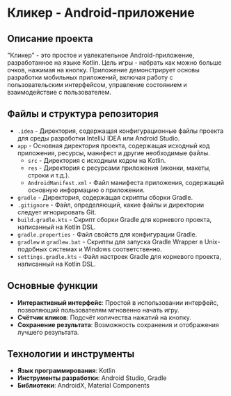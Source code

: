 # Кликер - Android-приложение

## Описание проекта
"Кликер" - это простое и увлекательное Android-приложение, разработанное на языке Kotlin. Цель игры - набрать как можно больше очков, нажимая на кнопку. Приложение демонстрирует основы разработки мобильных приложений, включая работу с пользовательским интерфейсом, управление состоянием и взаимодействие с пользователем.

## Файлы и структура репозитория

- `.idea` - Директория, содержащая конфигурационные файлы проекта для среды разработки IntelliJ IDEA или Android Studio.
- `app` - Основная директория проекта, содержащая исходный код приложения, ресурсы, манифест и другие необходимые файлы.
  - `src` - Директория с исходным кодом на Kotlin.
  - `res` - Директория с ресурсами приложения (иконки, макеты, строки и т.д.).
  - `AndroidManifest.xml` - Файл манифеста приложения, содержащий основную информацию о приложении.
- `gradle` - Директория, содержащая скрипты сборки Gradle.
- `.gitignore` - Файл, определяющий, какие файлы и директории следует игнорировать Git.
- `build.gradle.kts` - Скрипт сборки Gradle для корневого проекта, написанный на Kotlin DSL.
- `gradle.properties` - Файл свойств для конфигурации Gradle.
- `gradlew` и `gradlew.bat` - Скрипты для запуска Gradle Wrapper в Unix-подобных системах и Windows соответственно.
- `settings.gradle.kts` - Файл настроек Gradle для корневого проекта, написанный на Kotlin DSL.

## Основные функции
- **Интерактивный интерфейс**: Простой в использовании интерфейс, позволяющий пользователям мгновенно начать игру.
- **Счётчик кликов**: Подсчёт количества нажатий на кнопку.
- **Сохранение результата**: Возможность сохранения и отображения лучшего результата.

## Технологии и инструменты
- **Язык программирования**: Kotlin
- **Инструменты разработки**: Android Studio, Gradle
- **Библиотеки**: AndroidX, Material Components
